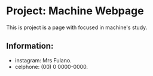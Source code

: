 # Project: Machine Webpage

This is project is a page with focused in machine's study.

## Information:

- instagram: Mrs Fulano.
- celphone: (00) 0 0000-0000.